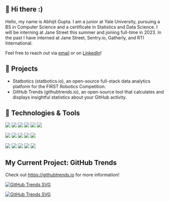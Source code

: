 ## 👋 Hi there :)
Hello, my name is Abhijit Gupta. I am a junior at Yale University, pursuing a BS in Computer Science and a certificate in Statistics and Data Science. I will be interning at Jane Street this summer and joining full-time in 2023. In the past I have interned at Jane Street, Sentry.io, Gatherly, and RTI International.

Feel free to reach out via [email](mailto:avgupta456@gmail.com) or on [LinkedIn](https://www.linkedin.com/in/avgupta456/)!

## 🌱 Projects
* Statbotics (statbotics.io), an open-source full-stack data analytics platform for the FIRST Robotics Competition.
* GitHub Trends (githubtrends.io), an open-source tool that calculates and displays insightful statistics about your GitHub activity.

## 🔧 Technologies & Tools
![](https://img.shields.io/badge/Code-Python-blue?style=flat-square&logo=python&logoColor=white) 
![](https://img.shields.io/badge/Code-JavaScript-blue?style=flat-square&logo=javascript&logoColor=white) 
![](https://img.shields.io/badge/Code-NodeJS-blue?style=flat-square&logo=node.js&logoColor=white) 
![](https://img.shields.io/badge/Code-HTML/CSS-blue?style=flat-square&logo=html5&logoColor=white) 
![](https://img.shields.io/badge/Code-SQL-blue?style=flat-square&logo=mysql&logoColor=white) 
![](https://img.shields.io/badge/Code-C/C++-blue?style=flat-square&logo=c++&logoColor=white) 

![](https://img.shields.io/badge/Library-Django-red?style=flat-square&logo=django&logoColor=white) 
![](https://img.shields.io/badge/Library-ReactJS-red?style=flat-square&logo=react&logoColor=white) 
![](https://img.shields.io/badge/Library-PyTorch-red?style=flat-square&logo=pytorch&logoColor=white) 
![](https://img.shields.io/badge/Library-GraphQL-red?style=flat-square&logo=graphql&logoColor=white) 
![](https://img.shields.io/badge/Library-Pandas-red?style=flat-square&logo=pandas&logoColor=white) 


![](https://img.shields.io/badge/Skills-Git-blueviolet?style=flat-square&logo=git&logoColor=white)
![](https://img.shields.io/badge/Skills-Databases-blueviolet?style=flat-square&logo=mysql&logoColor=white)
![](https://img.shields.io/badge/Skills-Cloud-blueviolet?style=flat-square&logo=googlecloud&logoColor=white)
![](https://img.shields.io/badge/Skills-REST%20API-blueviolet?style=flat-square&logoColor=white)
![](https://img.shields.io/badge/Skills-CI/CD-blueviolet?style=flat-square&logo=travis%20ci&logoColor=white)

## My Current Project: GitHub Trends

Check out https://githubtrends.io for more information!

[![GitHub Trends SVG](https://api.githubtrends.io/user/svg/avgupta456/repos?time_range=one_year&include_private=True)](https://githubtrends.io)

[![GitHub Trends SVG](https://api.githubtrends.io/user/svg/avgupta456/langs?time_range=one_year&include_private=True&compact=True)](https://githubtrends.io)
